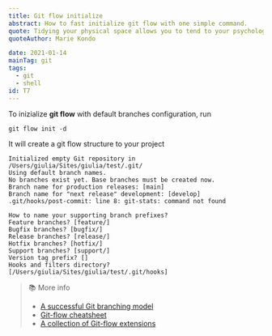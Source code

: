 ```yaml
---
title: Git flow initialize
abstract: How to fast initialize git flow with one simple command.
quote: Tidying your physical space allows you to tend to your psychological space
quoteAuthor: Marie Kondo

date: 2021-01-14
mainTag: git
tags:
  - git
  - shell
id: T7
---
```


To inizialize **git flow** with default branches configuration, run

```shell
git flow init -d
```

It will create a git flow structure to your project

```shell
Initialized empty Git repository in /Users/giulia/Sites/giulia/test/.git/
Using default branch names.
No branches exist yet. Base branches must be created now.
Branch name for production releases: [main]
Branch name for "next release" development: [develop]
.git/hooks/post-commit: line 8: git-stats: command not found

How to name your supporting branch prefixes?
Feature branches? [feature/]
Bugfix branches? [bugfix/]
Release branches? [release/]
Hotfix branches? [hotfix/]
Support branches? [support/]
Version tag prefix? []
Hooks and filters directory? [/Users/giulia/Sites/giulia/test/.git/hooks]
```

> 📚 More info
>
> - [A successful Git branching model](https://nvie.com/posts/a-successful-git-branching-model/)
> - [Git-flow cheatsheet](https://danielkummer.github.io/git-flow-cheatsheet/)
> - [A collection of Git-flow extensions](https://github.com/nvie/gitflow)
